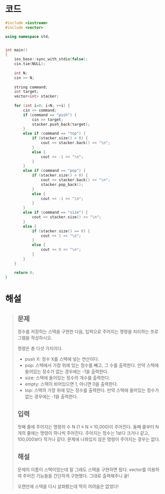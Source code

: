 # 코드

```c++
#include <iostream>
#include <vector>

using namespace std;


int main()
{
    ios_base::sync_with_stdio(false);
    cin.tie(NULL);
    
    int N;
    cin >> N;
    
    string command;
    int target;
    vector<int> stacker;
    
    for (int i=0; i<N; ++i) {
        cin >> command;
        if (command == "push") {
            cin >> target;
            stacker.push_back(target);
        }
        else if (command == "top") {
            if (stacker.size() > 0) {
                cout << stacker.back() << "\n";
            }
            else {
                cout << -1 << "\n";
            }
        }
        else if (command == "pop") {
            if (stacker.size() > 0) {
                cout << stacker.back() << "\n";
                stacker.pop_back();
            }
            else {
                cout << -1 << "\n";
            }
        }
        else if (command == "size") {
            cout << stacker.size() << "\n";
        }
        else {
            if (stacker.size() == 0) {
                cout << 1 << "\n";
            }
            else {
                cout << 0 << "\n";
            }
        }
    }

    return 0;
}

```



# 해설

> ## 문제
>
> 정수를 저장하는 스택을 구현한 다음, 입력으로 주어지는 명령을 처리하는 프로그램을 작성하시오.
>
> 명령은 총 다섯 가지이다.
>
> - push X: 정수 X를 스택에 넣는 연산이다.
>- pop: 스택에서 가장 위에 있는 정수를 빼고, 그 수를 출력한다. 만약 스택에 들어있는 정수가 없는 경우에는 -1을 출력한다.
> - size: 스택에 들어있는 정수의 개수를 출력한다.
>- empty: 스택이 비어있으면 1, 아니면 0을 출력한다.
> - top: 스택의 가장 위에 있는 정수를 출력한다. 만약 스택에 들어있는 정수가 없는 경우에는 -1을 출력한다.
>
> ## 입력
>
> 첫째 줄에 주어지는 명령의 수 N (1 ≤ N ≤ 10,000)이 주어진다. 둘째 줄부터 N개의 줄에는 명령이 하나씩 주어진다. 주어지는 정수는 1보다 크거나 같고, 100,000보다 작거나 같다. 문제에 나와있지 않은 명령이 주어지는 경우는 없다.
>
> ## 해설
>
> 문제의 이름이 스택이었는데 말 그래도 스택을 구현하면 됬다. vector를 이용하여 주어진 기능들을 간단하게 구현했다. 그대로 출력해주니 끝!
>
> 오랜만에 스택을 다시 살펴봤는데 딱히 어려움은 없었다!
